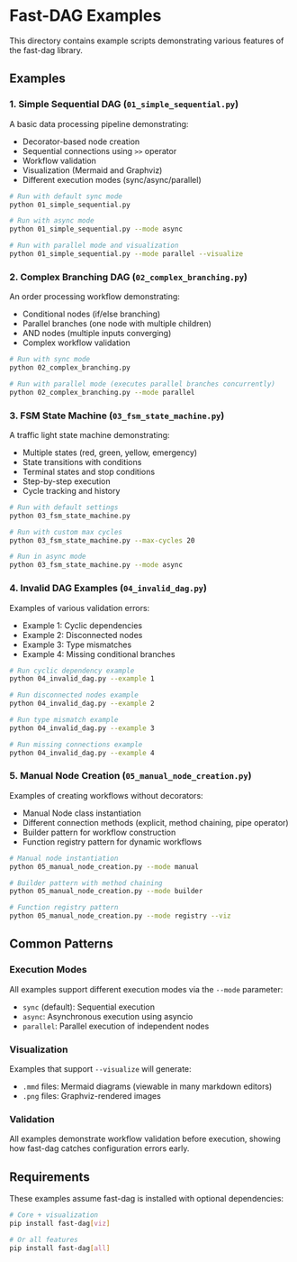 # Fast-DAG Examples

This directory contains example scripts demonstrating various features of the fast-dag library.

## Examples

### 1. Simple Sequential DAG (`01_simple_sequential.py`)
A basic data processing pipeline demonstrating:
- Decorator-based node creation
- Sequential connections using `>>` operator
- Workflow validation
- Visualization (Mermaid and Graphviz)
- Different execution modes (sync/async/parallel)

```bash
# Run with default sync mode
python 01_simple_sequential.py

# Run with async mode
python 01_simple_sequential.py --mode async

# Run with parallel mode and visualization
python 01_simple_sequential.py --mode parallel --visualize
```

### 2. Complex Branching DAG (`02_complex_branching.py`)
An order processing workflow demonstrating:
- Conditional nodes (if/else branching)
- Parallel branches (one node with multiple children)
- AND nodes (multiple inputs converging)
- Complex workflow validation

```bash
# Run with sync mode
python 02_complex_branching.py

# Run with parallel mode (executes parallel branches concurrently)
python 02_complex_branching.py --mode parallel
```

### 3. FSM State Machine (`03_fsm_state_machine.py`)
A traffic light state machine demonstrating:
- Multiple states (red, green, yellow, emergency)
- State transitions with conditions
- Terminal states and stop conditions
- Step-by-step execution
- Cycle tracking and history

```bash
# Run with default settings
python 03_fsm_state_machine.py

# Run with custom max cycles
python 03_fsm_state_machine.py --max-cycles 20

# Run in async mode
python 03_fsm_state_machine.py --mode async
```

### 4. Invalid DAG Examples (`04_invalid_dag.py`)
Examples of various validation errors:
- Example 1: Cyclic dependencies
- Example 2: Disconnected nodes
- Example 3: Type mismatches
- Example 4: Missing conditional branches

```bash
# Run cyclic dependency example
python 04_invalid_dag.py --example 1

# Run disconnected nodes example
python 04_invalid_dag.py --example 2

# Run type mismatch example
python 04_invalid_dag.py --example 3

# Run missing connections example
python 04_invalid_dag.py --example 4
```

### 5. Manual Node Creation (`05_manual_node_creation.py`)
Examples of creating workflows without decorators:
- Manual Node class instantiation
- Different connection methods (explicit, method chaining, pipe operator)
- Builder pattern for workflow construction
- Function registry pattern for dynamic workflows

```bash
# Manual node instantiation
python 05_manual_node_creation.py --mode manual

# Builder pattern with method chaining
python 05_manual_node_creation.py --mode builder

# Function registry pattern
python 05_manual_node_creation.py --mode registry --viz
```

## Common Patterns

### Execution Modes
All examples support different execution modes via the `--mode` parameter:
- `sync` (default): Sequential execution
- `async`: Asynchronous execution using asyncio
- `parallel`: Parallel execution of independent nodes

### Visualization
Examples that support `--visualize` will generate:
- `.mmd` files: Mermaid diagrams (viewable in many markdown editors)
- `.png` files: Graphviz-rendered images

### Validation
All examples demonstrate workflow validation before execution, showing how fast-dag catches configuration errors early.

## Requirements

These examples assume fast-dag is installed with optional dependencies:

```bash
# Core + visualization
pip install fast-dag[viz]

# Or all features
pip install fast-dag[all]
```